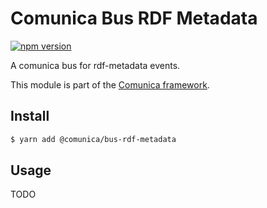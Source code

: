 # Comunica Bus RDF Metadata

[![npm version](https://badge.fury.io/js/%40comunica%2Fbus-rdf-metadata.svg)](https://www.npmjs.com/package/@comunica/bus-rdf-metadata)

A comunica bus for rdf-metadata events.

This module is part of the [Comunica framework](https://github.com/comunica/comunica).

## Install

```bash
$ yarn add @comunica/bus-rdf-metadata
```

## Usage

TODO
